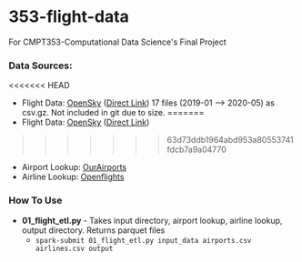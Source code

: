 # 353-flight-data
For CMPT353-Computational Data Science's Final Project

### Data Sources:
<<<<<<< HEAD
* Flight Data: [OpenSky](https://opensky-network.org/community/blog/item/6-opensky-covid-19-flight-dataset) ([Direct Link](https://zenodo.org/record/3901482)) 17 files (2019-01 --> 2020-05) as csv.gz. Not included in git due to size.
=======
* Flight Data: [OpenSky](https://opensky-network.org/community/blog/item/6-opensky-covid-19-flight-dataset) ([Direct Link](https://zenodo.org/record/3901482))
>>>>>>> 63d73ddb1964abd953a80553741fdcb7a9a04770
* Airport Lookup: [OurAirports](https://ourairports.com/data/?spm=a2c6h.14275010.0.0.4c494a74QoD9gH)
* Airline Lookup: [Openflights](https://openflights.org/data.html#airline)

### How To Use
* **01_flight_etl.py** - Takes input directory, airport lookup, airline lookup, output directory. Returns parquet files
  * `spark-submit 01_flight_etl.py input_data airports.csv airlines.csv output`

